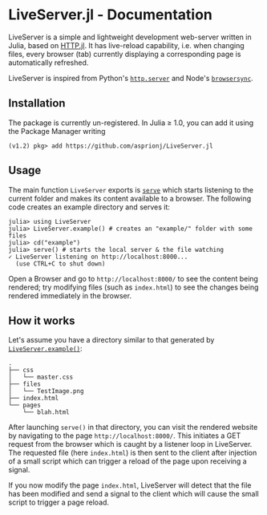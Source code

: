# LiveServer.jl - Documentation

LiveServer is a simple and lightweight development web-server written in Julia, based on [HTTP.jl](https://github.com/JuliaWeb/HTTP.jl).
It has live-reload capability, i.e. when changing files, every browser (tab) currently displaying a corresponding page is automatically refreshed.

LiveServer is inspired from Python's [`http.server`](https://docs.python.org/3/library/http.server.html) and Node's [`browsersync`](https://www.browsersync.io/).

## Installation

The package is currently un-registered.
In Julia ≥ 1.0, you can add it using the Package Manager writing

```
(v1.2) pkg> add https://github.com/asprionj/LiveServer.jl
```

## Usage

The main function `LiveServer` exports is [`serve`](@ref) which starts listening to the current folder and makes its content available to a browser.
The following code creates an example directory and serves it:

```julia-repl
julia> using LiveServer
julia> LiveServer.example() # creates an "example/" folder with some files
julia> cd("example")
julia> serve() # starts the local server & the file watching
✓ LiveServer listening on http://localhost:8000...
  (use CTRL+C to shut down)
```

Open a Browser and go to `http://localhost:8000/` to see the content being rendered; try modifying files (such as `index.html`) to see the changes being rendered immediately in the browser.

## How it works

Let's assume you have a directory similar to that generated by [`LiveServer.example()`](@ref):

```
.
├── css
│   └── master.css
├── files
│   └── TestImage.png
├── index.html
└── pages
    └── blah.html
```

After launching `serve()` in that directory, you can visit the rendered website by navigating to the page `http://localhost:8000/`.
This initiates a GET request from the browser which is caught by a listener loop in LiveServer.
The requested file (here `index.html`) is then sent to the client after injection of a small script which can trigger a reload of the page upon receiving a signal.

If you now modify the page `index.html`, LiveServer will detect that the file has been modified and send a signal to the client which will cause the small script to trigger a page reload.
